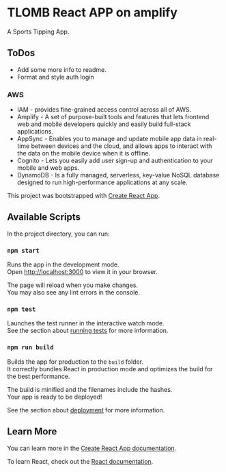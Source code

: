 # TLOMB React APP on amplify
A Sports Tipping App.

## ToDos
* Add some more info to readme.
* Format and style auth login

### AWS
* IAM - provides fine-grained access control across all of AWS.
* Amplify - A set of purpose-built tools and features that lets frontend web and mobile developers quickly and easily build full-stack applications.
* AppSync - Enables you to manage and update mobile app data in real-time between devices and the cloud, and allows apps to interact with the data on the mobile device when it is offline.
* Cognito - Lets you easily add user sign-up and authentication to your mobile and web apps.
* DynamoDB - Is a fully managed, serverless, key-value NoSQL database designed to run high-performance applications at any scale.


This project was bootstrapped with [Create React App](https://github.com/facebook/create-react-app).

## Available Scripts

In the project directory, you can run:

### `npm start`

Runs the app in the development mode.\
Open [http://localhost:3000](http://localhost:3000) to view it in your browser.

The page will reload when you make changes.\
You may also see any lint errors in the console.

### `npm test`

Launches the test runner in the interactive watch mode.\
See the section about [running tests](https://facebook.github.io/create-react-app/docs/running-tests) for more information.

### `npm run build`

Builds the app for production to the `build` folder.\
It correctly bundles React in production mode and optimizes the build for the best performance.

The build is minified and the filenames include the hashes.\
Your app is ready to be deployed!

See the section about [deployment](https://facebook.github.io/create-react-app/docs/deployment) for more information.

## Learn More

You can learn more in the [Create React App documentation](https://facebook.github.io/create-react-app/docs/getting-started).

To learn React, check out the [React documentation](https://reactjs.org/).
